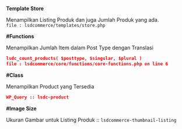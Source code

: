 **Template Store**

Menampilkan Listing Produk dan juga Jumlah Produk yang ada.\
`file : lsdcommerce/templates/store.php`

**#Functions**

Menampilkan Jumlah Item dalam Post Type dengan Translasi
```json
lsdc_count_products( $posttype, $singular, $plural )
file : lsdcommerce/core/functions/core-functions.php on line 6
```

**#Class**

Menampilkan Product yang Tersedia
```json
WP_Query :: lsdc-product
```

**#Image Size**

Ukuran Gambar untuk Listing Produk :: `lsdcommerce-thumbnail-listing`

